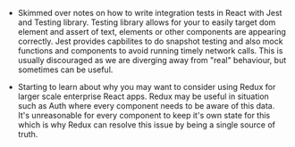 ---
---

- Skimmed over notes on how to write integration tests in React with Jest and Testing library. Testing library allows for your to easily target dom element and assert of text, elements or other components are appearing correctly. Jest provides capbilites to do snapshot testing and also mock functions and components to avoid running timely network calls. This is usually discouraged as we are diverging away from "real" behaviour, but sometimes can be useful.

- Starting to learn about why you may want to consider using Redux for larger scale enterprise React apps. Redux may be useful in situation such as Auth where every component needs to be aware of this data. It's unreasonable for every component to keep it's own state for this which is why Redux can resolve this issue by being a single source of truth.
